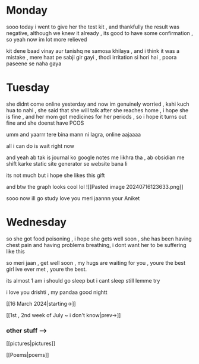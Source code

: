 # Monday

sooo today i went to give her the test kit , and thankfully the result was negative, although we knew it already , its good to have some confirmation , so yeah now im lot more relieved

kit dene baad vinay aur tanishq ne samosa khilaya , and i think it was a mistake , mere haat pe sabji gir gayi , thodi irritation si hori hai , poora paseene se naha gaya 

# Tuesday

she didnt come online yesterday and now im genuinely worried , kahi kuch hua to nahi , she said that she will talk after she reaches home , i hope she is fine , and her mom got medicines for her periods , so i hope it turns out fine and she doenst have PCOS

umm and yaarrr tere bina mann ni lagra, online aajaaaa

all i can do is wait right now

and yeah ab tak is journal ko google notes me likhra tha , ab obsidian me shift karke 
static site generator se website bana li

its not much but i hope she likes this gift

and btw the graph looks cool lol 
![[Pasted image 20240716123633.png]]


sooo now ill go study 
love you meri jaannn 
your Aniket


# Wednesday

so she got food poisoning , i hope she gets well soon , she has been having chest pain and having problems breathing, i dont want her to be suffering like this

so meri jaan , get well soon , my hugs are waiting for you , youre the best girl ive ever met , youre the best.

its almost 1 am i should go sleep but i cant sleep
still lemme try 

i love you drishti , my pandaa
good nightt

[[16 March 2024|starting->]]

[[1st , 2nd week of July ~ i don't know|prev->]]



### other stuff -->

[[pictures|pictures]]

[[Poems|poems]]